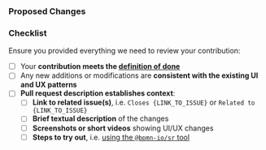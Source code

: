 ### Proposed Changes

<!--
Add relevant context (issue fixed or related to), a visual example
(screenshots or short videos) of UI/UX changes if any, and steps to try out your
changes. Ensure that any new additions or modifications are consistent with the
existing UI and UX patterns.
-->

### Checklist

Ensure you provided everything we need to review your contribution:

* [ ] Your __contribution meets the [definition of done](https://github.com/bpmn-io/.github/blob/main/resources/DEFINITION_OF_DONE.md)__
* [ ] Any new additions or modifications are __consistent with the existing UI and UX patterns__
* [ ] __Pull request description establishes context__:
  * [ ] __Link to related issue(s)__, i.e. `Closes {LINK_TO_ISSUE}` or `Related to {LINK_TO_ISSUE}`
  * [ ] __Brief textual description__ of the changes
  * [ ] __Screenshots or short videos__ showing UI/UX changes
  * [ ] __Steps to try out__, i.e. [using the `@bpmn-io/sr` tool](https://github.com/bpmn-io/sr)

<!--
Thanks for creating this pull request! ❤️
-->